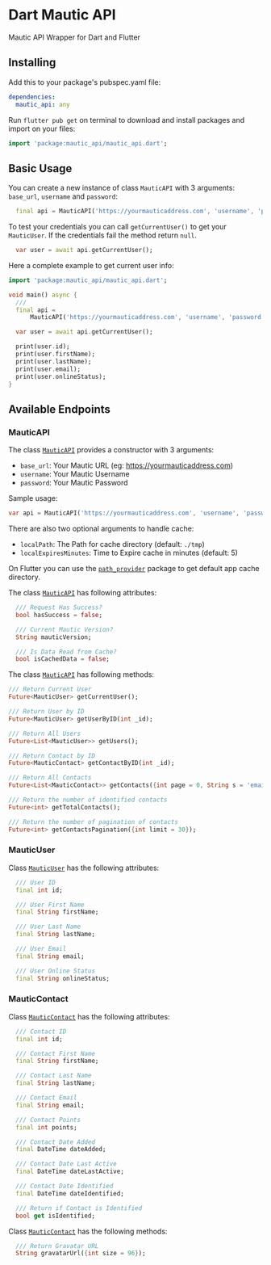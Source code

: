 # Dart Mautic API

Mautic API Wrapper for Dart and Flutter

## Installing

Add this to your package's pubspec.yaml file:

```yaml
dependencies:
  mautic_api: any
```

Run `flutter pub get` on terminal to download and install packages and import on your files:

```dart
import 'package:mautic_api/mautic_api.dart';
```

## Basic Usage

You can create a new instance of class `MauticAPI` with 3 arguments: `base_url`, `username` and `password`:

```dart
  final api = MauticAPI('https://yourmauticaddress.com', 'username', 'password');
```

To test your credentials you can call `getCurrentUser()` to get your `MauticUser`. If the credentials fail the method return `null`.

```dart
  var user = await api.getCurrentUser();
```

Here a complete example to get current user info:

```dart
import 'package:mautic_api/mautic_api.dart';

void main() async {
  ///
  final api =
      MauticAPI('https://yourmauticaddress.com', 'username', 'password');

  var user = await api.getCurrentUser();

  print(user.id);
  print(user.firstName);
  print(user.lastName);
  print(user.email);
  print(user.onlineStatus);
}
```

## Available Endpoints

### MauticAPI

The class [`MauticAPI`](https://github.com/luizeof/dart-mautic-api/blob/master/lib/src/mautic_api.dart) provides a constructor with 3 arguments:

- `base_url`: Your Mautic URL (eg: https://yourmauticaddress.com)
- `username`: Your Mautic Username
- `password`: Your Mautic Password

Sample usage:

```dart
var api = MauticAPI('https://yourmauticaddress.com', 'username', 'password');
```

There are also two optional arguments to handle cache:

- `localPath`: The Path for cache directory (default: `./tmp`)
- `localExpiresMinutes`: Time to Expire cache in minutes (default: 5)

On Flutter you can use the [`path_provider`](https://pub.dev/packages/path_provider) package to get default app cache directory.

The class [`MauticAPI`](https://github.com/luizeof/dart-mautic-api/blob/master/lib/src/mautic_api.dart) has following attributes:

```dart
  /// Request Has Success?
  bool hasSuccess = false;

  /// Current Mautic Version?
  String mauticVersion;

  /// Is Data Read from Cache?
  bool isCachedData = false;
```

The class [`MauticAPI`](https://github.com/luizeof/dart-mautic-api/blob/master/lib/src/mautic_api.dart) has following methods:

```dart
/// Return Current User
Future<MauticUser> getCurrentUser();

/// Return User by ID
Future<MauticUser> getUserByID(int _id);

/// Return All Users
Future<List<MauticUser>> getUsers();

/// Return Contact by ID
Future<MauticContact> getContactByID(int _id);

/// Return All Contacts
Future<List<MauticContact>> getContacts({int page = 0, String s = 'email:'});

/// Return the number of identified contacts
Future<int> getTotalContacts();

/// Return the number of pagination of contacts
Future<int> getContactsPagination({int limit = 30});
```

### MauticUser

Class [`MauticUser`](https://github.com/luizeof/dart-mautic-api/blob/master/lib/src/mautic_user.dart)  has the following attributes:

```dart
  /// User ID
  final int id;

  /// User First Name
  final String firstName;

  /// User Last Name
  final String lastName;

  /// User Email
  final String email;

  /// User Online Status
  final String onlineStatus;
```

### MauticContact

Class [`MauticContact`](https://github.com/luizeof/dart-mautic-api/blob/master/lib/src/mautic_contact.dart)  has the following attributes:

```dart
  /// Contact ID
  final int id;

  /// Contact First Name
  final String firstName;

  /// Contact Last Name
  final String lastName;

  /// Contact Email
  final String email;

  /// Contact Points
  final int points;

  /// Contact Date Added
  final DateTime dateAdded;

  /// Contact Date Last Active
  final DateTime dateLastActive;

  /// Contact Date Identified
  final DateTime dateIdentified;

  /// Return if Contact is Identified
  bool get isIdentified;
```

Class [`MauticContact`](https://github.com/luizeof/dart-mautic-api/blob/master/lib/src/mautic_contact.dart)  has the following methods:

```dart
  /// Return Gravatar URL
  String gravatarUrl({int size = 96});
```
